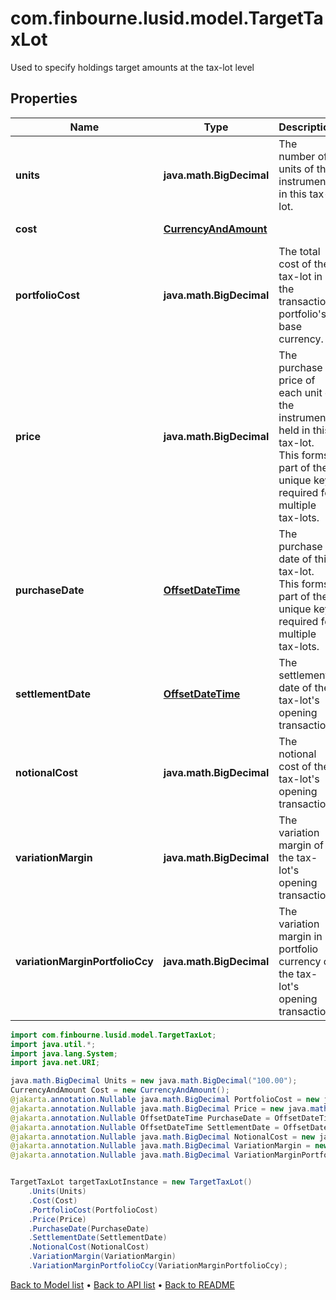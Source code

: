 # com.finbourne.lusid.model.TargetTaxLot
Used to specify holdings target amounts at the tax-lot level

## Properties

Name | Type | Description | Notes
------------ | ------------- | ------------- | -------------
**units** | **java.math.BigDecimal** | The number of units of the instrument in this tax-lot. | [default to java.math.BigDecimal]
**cost** | [**CurrencyAndAmount**](CurrencyAndAmount.md) |  | [optional] [default to CurrencyAndAmount]
**portfolioCost** | **java.math.BigDecimal** | The total cost of the tax-lot in the transaction portfolio&#39;s base currency. | [optional] [default to java.math.BigDecimal]
**price** | **java.math.BigDecimal** | The purchase price of each unit of the instrument held in this tax-lot. This forms part of the unique key required for multiple tax-lots. | [optional] [default to java.math.BigDecimal]
**purchaseDate** | [**OffsetDateTime**](OffsetDateTime.md) | The purchase date of this tax-lot. This forms part of the unique key required for multiple tax-lots. | [optional] [default to OffsetDateTime]
**settlementDate** | [**OffsetDateTime**](OffsetDateTime.md) | The settlement date of the tax-lot&#39;s opening transaction. | [optional] [default to OffsetDateTime]
**notionalCost** | **java.math.BigDecimal** | The notional cost of the tax-lot&#39;s opening transaction. | [optional] [default to java.math.BigDecimal]
**variationMargin** | **java.math.BigDecimal** | The variation margin of the tax-lot&#39;s opening transaction. | [optional] [default to java.math.BigDecimal]
**variationMarginPortfolioCcy** | **java.math.BigDecimal** | The variation margin in portfolio currency of the tax-lot&#39;s opening transaction. | [optional] [default to java.math.BigDecimal]

```java
import com.finbourne.lusid.model.TargetTaxLot;
import java.util.*;
import java.lang.System;
import java.net.URI;

java.math.BigDecimal Units = new java.math.BigDecimal("100.00");
CurrencyAndAmount Cost = new CurrencyAndAmount();
@jakarta.annotation.Nullable java.math.BigDecimal PortfolioCost = new java.math.BigDecimal("100.00");
@jakarta.annotation.Nullable java.math.BigDecimal Price = new java.math.BigDecimal("100.00");
@jakarta.annotation.Nullable OffsetDateTime PurchaseDate = OffsetDateTime.now();
@jakarta.annotation.Nullable OffsetDateTime SettlementDate = OffsetDateTime.now();
@jakarta.annotation.Nullable java.math.BigDecimal NotionalCost = new java.math.BigDecimal("100.00");
@jakarta.annotation.Nullable java.math.BigDecimal VariationMargin = new java.math.BigDecimal("100.00");
@jakarta.annotation.Nullable java.math.BigDecimal VariationMarginPortfolioCcy = new java.math.BigDecimal("100.00");


TargetTaxLot targetTaxLotInstance = new TargetTaxLot()
    .Units(Units)
    .Cost(Cost)
    .PortfolioCost(PortfolioCost)
    .Price(Price)
    .PurchaseDate(PurchaseDate)
    .SettlementDate(SettlementDate)
    .NotionalCost(NotionalCost)
    .VariationMargin(VariationMargin)
    .VariationMarginPortfolioCcy(VariationMarginPortfolioCcy);
```


[Back to Model list](../README.md#documentation-for-models) &#8226; [Back to API list](../README.md#documentation-for-api-endpoints) &#8226; [Back to README](../README.md)
